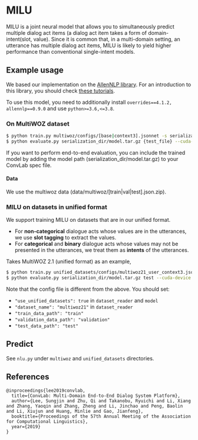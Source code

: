 # MILU
MILU is a joint neural model that allows you to simultaneously predict multiple dialog act items (a dialog act item takes a form of domain-intent(slot, value). Since it is common that, in a multi-domain setting, an utterance has multiple dialog act items, MILU is likely to yield higher performance than conventional single-intent models.


## Example usage
We based our implementation on the [AllenNLP library](https://github.com/allenai/allennlp). For an introduction to this library, you should check [these tutorials](https://allennlp.org/tutorials).

To use this model, you need to additionally install `overrides==4.1.2, allennlp==0.9.0` and use `python>=3.6,<=3.8`.

### On MultiWOZ dataset

```bash
$ python train.py multiwoz/configs/[base|context3].jsonnet -s serialization_dir
$ python evaluate.py serialization_dir/model.tar.gz {test_file} --cuda-device {CUDA_DEVICE}
```

If you want to perform end-to-end evaluation, you can include the trained model by adding the model path (serialization_dir/model.tar.gz) to your ConvLab spec file.

#### Data
We use the multiwoz data (data/multiwoz/[train|val|test].json.zip).

### MILU on datasets in unified format
We support training MILU on datasets that are in our unified format.

- For **non-categorical** dialogue acts whose values are in the utterances, we use **slot tagging** to extract the values.
- For **categorical** and **binary** dialogue acts whose values may not be presented in the utterances, we treat them as **intents** of the utterances.

Takes MultiWOZ 2.1 (unified format) as an example,
```bash
$ python train.py unified_datasets/configs/multiwoz21_user_context3.jsonnet -s serialization_dir
$ python evaluate.py serialization_dir/model.tar.gz test --cuda-device {CUDA_DEVICE}
```
Note that the config file is different from the above. You should set:
- `"use_unified_datasets": true` in `dataset_reader` and `model`
- `"dataset_name": "multiwoz21"` in `dataset_reader`
- `"train_data_path": "train"`
- `"validation_data_path": "validation"`
- `"test_data_path": "test"`

## Predict
See `nlu.py` under `multiwoz` and `unified_datasets` directories.

## References
```
@inproceedings{lee2019convlab,
  title={ConvLab: Multi-Domain End-to-End Dialog System Platform},
  author={Lee, Sungjin and Zhu, Qi and Takanobu, Ryuichi and Li, Xiang and Zhang, Yaoqin and Zhang, Zheng and Li, Jinchao and Peng, Baolin and Li, Xiujun and Huang, Minlie and Gao, Jianfeng},
  booktitle={Proceedings of the 57th Annual Meeting of the Association for Computational Linguistics},
  year={2019}
}
```
